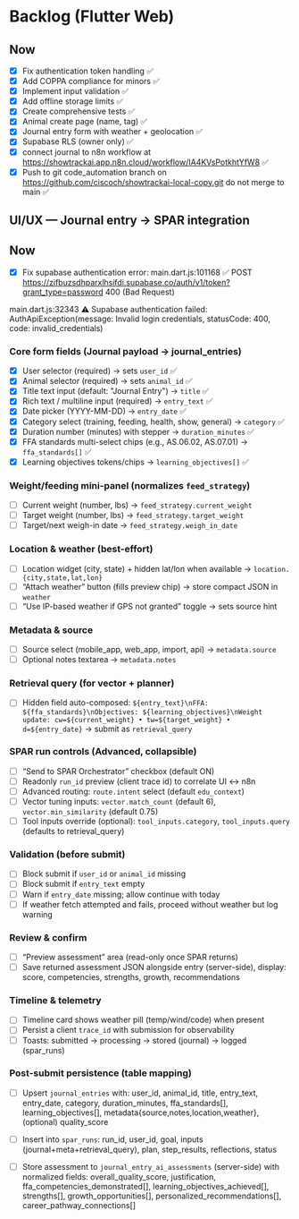 # Backlog (Flutter Web)


## Now
- [x] Fix authentication token handling ✅
- [x] Add COPPA compliance for minors ✅
- [x] Implement input validation ✅
- [x] Add offline storage limits ✅
- [x] Create comprehensive tests ✅
- [x] Animal create page (name, tag) ✅
- [x] Journal entry form with weather + geolocation ✅
- [x] Supabase RLS (owner only) ✅
- [x] connect journal to n8n workflow at https://showtrackai.app.n8n.cloud/workflow/IA4KVsPotkhtYfW8 ✅
- [x] Push to git code_automation branch on https://github.com/ciscoch/showtrackai-local-copy.git do not merge to main ✅
## UI/UX — Journal entry → SPAR integration

## Now
- [x] Fix supabase authentication error: main.dart.js:101168 ✅ 
 POST https://zifbuzsdhparxlhsifdi.supabase.co/auth/v1/token?grant_type=password 400 (Bad Request)

main.dart.js:32343 ⚠️ Supabase authentication failed: AuthApiException(message: Invalid login credentials, statusCode: 400, code: invalid_credentials)



### Core form fields (Journal payload → journal_entries)
- [x] User selector (required) → sets `user_id` ✅
- [x] Animal selector (required) → sets `animal_id` ✅
- [x] Title text input (default: "Journal Entry") → `title` ✅
- [x] Rich text / multiline input (required) → `entry_text` ✅
- [x] Date picker (YYYY-MM-DD) → `entry_date` ✅
- [x] Category select (training, feeding, health, show, general) → `category` ✅
- [x] Duration number (minutes) with stepper → `duration_minutes` ✅
- [x] FFA standards multi-select chips (e.g., AS.06.02, AS.07.01) → `ffa_standards[]` ✅
- [x] Learning objectives tokens/chips → `learning_objectives[]` ✅

### Weight/feeding mini-panel (normalizes `feed_strategy`)
- [ ] Current weight (number, lbs) → `feed_strategy.current_weight`
- [ ] Target weight (number, lbs) → `feed_strategy.target_weight`
- [ ] Target/next weigh-in date → `feed_strategy.weigh_in_date`

### Location & weather (best-effort)
- [ ] Location widget (city, state) + hidden lat/lon when available → `location.{city,state,lat,lon}`
- [ ] “Attach weather” button (fills preview chip) → store compact JSON in `weather`
- [ ] “Use IP-based weather if GPS not granted” toggle → sets source hint

### Metadata & source
- [ ] Source select (mobile_app, web_app, import, api) → `metadata.source`
- [ ] Optional notes textarea → `metadata.notes`

### Retrieval query (for vector + planner)
- [ ] Hidden field auto-composed: `${entry_text}\nFFA: ${ffa_standards}\nObjectives: ${learning_objectives}\nWeight update: cw=${current_weight} • tw=${target_weight} • d=${entry_date}`
  → submit as `retrieval_query`

### SPAR run controls (Advanced, collapsible)
- [ ] “Send to SPAR Orchestrator” checkbox (default ON)
- [ ] Readonly `run_id` preview (client trace id) to correlate UI ↔ n8n
- [ ] Advanced routing: `route.intent` select (default `edu_context`)
- [ ] Vector tuning inputs: `vector.match_count` (default 6), `vector.min_similarity` (default 0.75)
- [ ] Tool inputs override (optional): `tool_inputs.category`, `tool_inputs.query` (defaults to retrieval_query)

### Validation (before submit)
- [ ] Block submit if `user_id` or `animal_id` missing
- [ ] Block submit if `entry_text` empty
- [ ] Warn if `entry_date` missing; allow continue with today
- [ ] If weather fetch attempted and fails, proceed without weather but log warning

### Review & confirm
- [ ] “Preview assessment” area (read-only once SPAR returns)
- [ ] Save returned assessment JSON alongside entry (server-side), display:
      score, competencies, strengths, growth, recommendations

### Timeline & telemetry
- [ ] Timeline card shows weather pill (temp/wind/code) when present
- [ ] Persist a client `trace_id` with submission for observability
- [ ] Toasts: submitted → processing → stored (journal) → logged (spar_runs)

### Post-submit persistence (table mapping)
- [ ] Upsert `journal_entries` with: user_id, animal_id, title, entry_text,
      entry_date, category, duration_minutes, ffa_standards[], learning_objectives[],
      metadata{source,notes,location,weather}, (optional) quality_score
- [ ] Insert into `spar_runs`: run_id, user_id, goal, inputs (journal+meta+retrieval_query),
      plan, step_results, reflections, status
- [ ] Store assessment to `journal_entry_ai_assessments` (server-side) with normalized fields:
      overall_quality_score, justification, ffa_competencies_demonstrated[],
      learning_objectives_achieved[], strengths[], growth_opportunities[],
      personalized_recommendations[], career_pathway_connections[]


